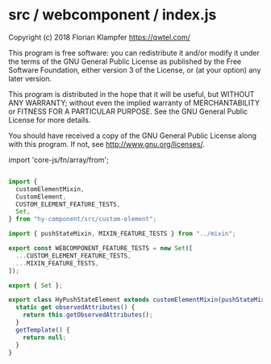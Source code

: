 # src / webcomponent / index.js
Copyright (c) 2018 Florian Klampfer <https://qwtel.com/>

This program is free software: you can redistribute it and/or modify
it under the terms of the GNU General Public License as published by
the Free Software Foundation, either version 3 of the License, or
(at your option) any later version.

This program is distributed in the hope that it will be useful,
but WITHOUT ANY WARRANTY; without even the implied warranty of
MERCHANTABILITY or FITNESS FOR A PARTICULAR PURPOSE.  See the
GNU General Public License for more details.

You should have received a copy of the GNU General Public License
along with this program.  If not, see <http://www.gnu.org/licenses/>.

import 'core-js/fn/array/from';


```js

import {
  customElementMixin,
  CustomElement,
  CUSTOM_ELEMENT_FEATURE_TESTS,
  Set,
} from "hy-component/src/custom-element";

import { pushStateMixin, MIXIN_FEATURE_TESTS } from "../mixin";

export const WEBCOMPONENT_FEATURE_TESTS = new Set([
  ...CUSTOM_ELEMENT_FEATURE_TESTS,
  ...MIXIN_FEATURE_TESTS,
]);

export { Set };

export class HyPushStateElement extends customElementMixin(pushStateMixin(CustomElement)) {
  static get observedAttributes() {
    return this.getObservedAttributes();
  }
  getTemplate() {
    return null;
  }
}
```


